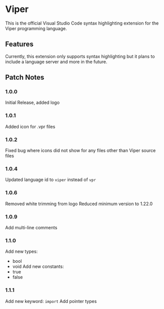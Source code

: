 # Viper
This is the official Visual Studio Code syntax highlighting extension for the Viper programming language.


## Features

Currently, this extension only supports syntax highlighting but it plans to include a language server and more in the future.


## Patch Notes

### 1.0.0

Initial Release, added logo

### 1.0.1

Added icon for .vpr files

### 1.0.2

Fixed bug where icons did not show for any files other than Viper source files

### 1.0.4

Updated language id to `viper` instead of `vpr`

### 1.0.6

Removed white trimming from logo 
Reduced minimum version to 1.22.0

### 1.0.9

Add multi-line comments

### 1.1.0

Add new types:
* bool
* void
Add new constants:
* true
* false

### 1.1.1

Add new keyword: `import`
Add pointer types